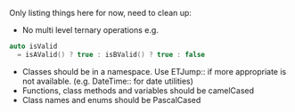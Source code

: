 Only listing things here for now, need to clean up:

- No multi level ternary operations e.g.
```C++
auto isValid 
  = isAValid() ? true : isBValid() ? true : false
```
- Classes should be in a namespace. Use ETJump:: if more appropriate is not available. (e.g. DateTime:: for date utilities)
- Functions, class methods and variables should be camelCased
- Class names and enums should be PascalCased
